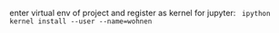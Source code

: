 enter virtual env of project and register as kernel for jupyter:
<code> ipython kernel install --user --name=wohnen</code>
